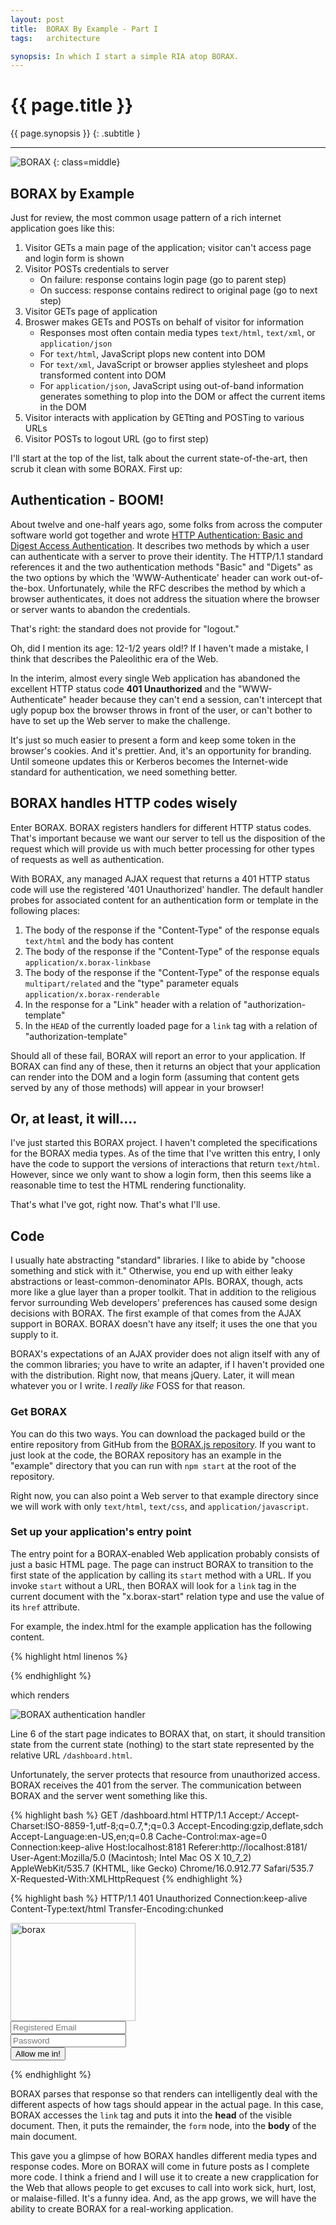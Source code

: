```yaml
---
layout: post
title:  BORAX By Example - Part I
tags:   architecture

synopsis: In which I start a simple RIA atop BORAX.
---
```


# {{ page.title }}

{{ page.synopsis }}
{: .subtitle }

-----

![BORAX](/img/borax.png)
{: class=middle}

## BORAX by Example

Just for review, the most common usage pattern of a rich internet application
goes like this:

1. Visitor GETs a main page of the application; visitor can't access page and
   login form is shown
1. Visitor POSTs credentials to server
   * On failure: response contains login page (go to parent step)
   * On success: response contains redirect to original page (go to next step)
1. Visitor GETs page of application
1. Broswer makes GETs and POSTs on behalf of visitor for information
   * Responses most often contain media types ``text/html``, ``text/xml``, or
     ``application/json``
   * For ``text/html``, JavaScript plops new content into DOM
   * For ``text/xml``, JavaScript or browser applies stylesheet and plops
     transformed content into DOM
   * For ``application/json``, JavaScript using out-of-band information
     generates something to plop into the DOM or affect the current items in
     the DOM
1. Visitor interacts with application by GETting and POSTing to various URLs
1. Visitor POSTs to logout URL (go to first step)

I'll start at the top of the list, talk about the current state-of-the-art,
then scrub it clean with some BORAX. First up:

## Authentication - BOOM!

About twelve and one-half years ago, some folks from across the computer
software world got together and wrote
[HTTP Authentication: Basic and Digest Access Authentication](http://www.ietf.org/rfc/rfc2617.txt).
It describes two methods by which a user can authenticate with a server to
prove their identity. The HTTP/1.1 standard references it and the two
authentication methods "Basic" and "Digets" as the two options by which the
'WWW-Authenticate' header can work out-of-the-box. Unfortunately, while the
RFC describes the method by which a browser authenticates, it does not address
the situation where the browser or server wants to abandon the credentials.

That's right: the standard does not provide for "logout."

Oh, did I mention its age: 12-1/2 years old!? If I haven't made a mistake, I
think that describes the Paleolithic era of the Web.

In the interim, almost every single Web application has abandoned the
excellent HTTP status code **401 Unauthorized** and the "WWW-Authenticate"
header because they can't end a session, can't intercept that ugly popup box
the browser throws in front of the user, or can't bother to have to set up
the Web server to make the challenge.

It's just so much easier to present a form and keep some token in the
browser's cookies. And it's prettier. And, it's an opportunity for branding.
Until someone updates this or Kerberos becomes the Internet-wide standard for
authentication, we need something better.

## BORAX handles HTTP codes wisely

Enter BORAX. BORAX registers handlers for different HTTP status codes. That's
important because we want our server to tell us the disposition of the request
which will provide us with much better processing for other types of requests
as well as authentication.

With BORAX, any managed AJAX request that returns a 401 HTTP status code will
use the registered '401 Unauthorized' handler. The default handler probes for
associated content for an authentication form or template in the following
places:

1. The body of the response if the "Content-Type" of the response equals
   ``text/html`` and the body has content
1. The body of the response if the "Content-Type" of the response equals
   ``application/x.borax-linkbase``
1. The body of the response if the "Content-Type" of the response equals
   ``multipart/related`` and the "type" parameter equals
   ``application/x.borax-renderable``
1. In the response for a "Link" header with a relation of
   "authorization-template"
1. In the ``HEAD`` of the currently loaded page for a ``link`` tag with a
   relation of "authorization-template"

Should all of these fail, BORAX will report an error to your application. If
BORAX can find any of these, then it returns an object that your application
can render into the DOM and a login form (assuming that content gets served
by any of those methods) will appear in your browser!

## Or, at least, it will....

I've just started this BORAX project. I haven't completed the specifications
for the BORAX media types. As of the time that I've written this entry, I only
have the code to support the versions of interactions that return
``text/html``. However, since we only want to show a login form, then this
seems like a reasonable time to test the HTML rendering functionality.

That's what I've got, right now. That's what I'll use.

## Code

I usually hate abstracting "standard" libraries. I like to abide by "choose
something and stick with it." Otherwise, you end up with either leaky
abstractions or least-common-denominator APIs. BORAX, though, acts more like
a glue layer than a proper toolkit. That in addition to the religious fervor
surrounding Web developers' preferences has caused some design decisions with
BORAX. The first example of that comes from the AJAX support in BORAX. BORAX
doesn't have any itself; it uses the one that you supply to it.

BORAX's expectations of an AJAX provider does not align itself with any of the
common libraries; you have to write an adapter, if I haven't provided one with
the distribution. Right now, that means jQuery. Later, it will mean whatever
you or I write. I *really like* FOSS for that reason.

### Get BORAX

You can do this two ways. You can download the packaged build or the entire
repository from GitHub from the
[BORAX.js repository](https://github.com/realistschuckle/boraxjs). If you want
to just look at the code, the BORAX repository has an example in the
"example" directory that you can run with ``npm start`` at the root of the
repository.

Right now, you can also point a Web server to that example directory since we
will work with only ``text/html``, ``text/css``, and
``application/javascript``.

### Set up your application's entry point

The entry point for a BORAX-enabled Web application probably consists of just
a basic HTML page. The page can instruct BORAX to transition to the first 
state of the application by calling its ``start`` method with a URL. If you
invoke ``start`` without a URL, then BORAX will look for a ``link`` tag in
the current document with the "x.borax-start" relation type and use the
value of its ``href`` attribute.

For example, the index.html for the example application has the following
content.

{% highlight html linenos %}
<!DOCTYPE html>
<html>
  <head>
    <title>Example BORAX Application</title>
    <link href="/css/index.css" rel="stylesheet">
    <link href="/dashboard.html" rel="x.borax-start">
    <script src="/scripts/jquery-1.7.1.js"></script>
    <script src="/scripts/borax.js"></script>
    <script>
      function handlerContent(renderable) {
        renderable.execute();
        renderable.render(document.body);
        renderable.executeDeferred();
      }
      borax.withAjax(borax.jQuery);
      borax.start(handlerContent);
    </script>
  </head>
  <body>
    
  </body>
</html>
{% endhighlight %}

which renders

![BORAX authentication handler](/img/borax-auth-1.png)

Line 6 of the start page indicates to BORAX that, on start, it should 
transition state from the current state (nothing) to the start state
represented by the relative URL ``/dashboard.html``.

Unfortunately, the server protects that resource from unauthorized access.
BORAX receives the 401 from the server. The communication between BORAX and
the server went something like this.

{% highlight bash %}
GET /dashboard.html HTTP/1.1
Accept:*/*
Accept-Charset:ISO-8859-1,utf-8;q=0.7,*;q=0.3
Accept-Encoding:gzip,deflate,sdch
Accept-Language:en-US,en;q=0.8
Cache-Control:max-age=0
Connection:keep-alive
Host:localhost:8181
Referer:http://localhost:8181/
User-Agent:Mozilla/5.0 (Macintosh; Intel Mac OS X 10_7_2) AppleWebKit/535.7 (KHTML, like Gecko) Chrome/16.0.912.77 Safari/535.7
X-Requested-With:XMLHttpRequest
{% endhighlight %}

{% highlight bash %}
HTTP/1.1 401 Unauthorized
Connection:keep-alive
Content-Type:text/html
Transfer-Encoding:chunked

<link href="css/401.css" rel="stylesheet">
<form id="login-form" action="." method="POST">
  <div>
    <div class="input-row"><div class="image-holder"><img src="images/borax.png" height="157" width="200" alt="borax"></div></div>
    <div class="input-row">
      <input type="email" name="username" placeholder="Registered Email">
    </div>
    <div class="input-row">
      <input type="password" name="password" placeholder="Password">
    </div>
    <div class="input-actions">
      <button type="submit">Allow me in!</button>
    </div>
  </div>
</form>
{% endhighlight %}

BORAX parses that response so that renders can intelligently deal with the
different aspects of how tags should appear in the actual page. In this case,
BORAX accesses the ``link`` tag and puts it into the **head** of the visible
document. Then, it puts the remainder, the ``form`` node, into the **body** of
the main document.

This gave you a glimpse of how BORAX handles different media types and
response codes. More on BORAX will come in future posts as I complete more
code. I think a friend and I will use it to create a new crapplication for the
Web that allows people to get excuses to call into work sick, hurt, lost, or
malaise-filled. It's a funny idea. And, as the app grows, we will have the
ability to create BORAX for a real-working application.

